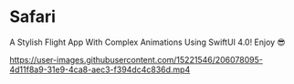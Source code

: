 # Safari
A Stylish Flight App With Complex Animations Using SwiftUI 4.0!
Enjoy 😎






https://user-images.githubusercontent.com/15221546/206078095-4d11f8a9-31e9-4ca8-aec3-f394dc4c836d.mp4

